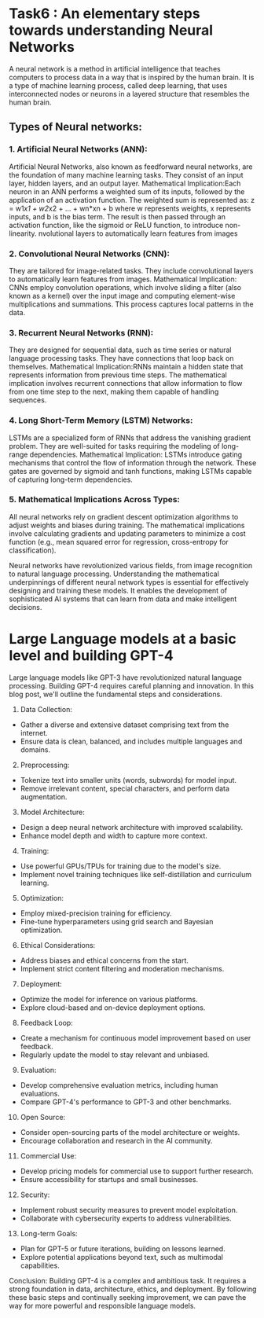 # Task6 : An elementary steps towards understanding Neural Networks
A neural network is a method in artificial intelligence that teaches computers to process data in a way that is inspired by the human brain. It is a type of machine learning process, called deep learning, that uses interconnected nodes or neurons in a layered structure that resembles the human brain. 
## Types of Neural networks:
### 1. Artificial Neural Networks (ANN):
  Artificial Neural Networks, also known as feedforward neural networks, are the foundation of many machine learning tasks. They consist of an input layer, hidden layers, and an output layer.
  Mathematical Implication:Each neuron in an ANN performs a weighted sum of its inputs, followed by the application of an
  activation function. The weighted sum is represented as: 
    z = w1*x1 + w2*x2 + ... + wn*xn + b 
   where w represents weights, x represents inputs, and b is the bias term. The result is then passed through an activation function, like the sigmoid or ReLU function, to introduce non-linearity.
nvolutional layers to automatically learn features from images

### 2. Convolutional Neural Networks (CNN):
They are tailored for image-related tasks. They include convolutional layers to automatically learn features from images.
Mathematical Implication: CNNs employ convolution operations, which involve sliding a filter (also known as a kernel) over the input image and computing element-wise multiplications and summations. This process captures local patterns in the data.

### 3. Recurrent Neural Networks (RNN):
They are designed for sequential data, such as time series or natural language processing tasks. They have connections that loop back on themselves.
Mathematical Implication:RNNs maintain a hidden state that represents information from previous time steps. The mathematical implication involves recurrent connections that allow information to flow from one time step to the next, making them capable of handling sequences.

### 4. Long Short-Term Memory (LSTM) Networks:
  LSTMs are a specialized form of RNNs that address the vanishing gradient problem. They are well-suited for tasks requiring the modeling of long-range dependencies.
  Mathematical Implication: LSTMs introduce gating mechanisms that control the flow of information through the network. These gates are governed by sigmoid and tanh functions, making LSTMs capable of capturing long-term dependencies.

### 5. Mathematical Implications Across Types:
  All neural networks rely on gradient descent optimization algorithms to adjust weights and biases during training. The mathematical implications involve calculating gradients and updating parameters to minimize a cost function (e.g., mean squared error for regression, cross-entropy for classification).

Neural networks have revolutionized various fields, from image recognition to natural language processing. Understanding the mathematical underpinnings of different neural network types is essential for effectively designing and training these models. It enables the development of sophisticated AI systems that can learn from data and make intelligent decisions.

# Large Language models at a basic level and building GPT-4
Large language models like GPT-3 have revolutionized natural language processing. Building GPT-4 requires careful planning and innovation. In this blog post, we'll outline the fundamental steps and considerations.

1. Data Collection:
- Gather a diverse and extensive dataset comprising text from the internet.
- Ensure data is clean, balanced, and includes multiple languages and domains.

2. Preprocessing:
- Tokenize text into smaller units (words, subwords) for model input.
- Remove irrelevant content, special characters, and perform data augmentation.

3. Model Architecture:
- Design a deep neural network architecture with improved scalability.
- Enhance model depth and width to capture more context.

4. Training:
- Use powerful GPUs/TPUs for training due to the model's size.
- Implement novel training techniques like self-distillation and curriculum learning.

5. Optimization:
- Employ mixed-precision training for efficiency.
- Fine-tune hyperparameters using grid search and Bayesian optimization.

6. Ethical Considerations:
- Address biases and ethical concerns from the start.
- Implement strict content filtering and moderation mechanisms.

7. Deployment:
- Optimize the model for inference on various platforms.
- Explore cloud-based and on-device deployment options.

8. Feedback Loop:
- Create a mechanism for continuous model improvement based on user feedback.
- Regularly update the model to stay relevant and unbiased.

9. Evaluation:
- Develop comprehensive evaluation metrics, including human evaluations.
- Compare GPT-4's performance to GPT-3 and other benchmarks.

10. Open Source:
- Consider open-sourcing parts of the model architecture or weights.
- Encourage collaboration and research in the AI community.

11. Commercial Use:
- Develop pricing models for commercial use to support further research.
- Ensure accessibility for startups and small businesses.

12. Security:
- Implement robust security measures to prevent model exploitation.
- Collaborate with cybersecurity experts to address vulnerabilities.

13. Long-term Goals:
- Plan for GPT-5 or future iterations, building on lessons learned.
- Explore potential applications beyond text, such as multimodal capabilities.

Conclusion:
Building GPT-4 is a complex and ambitious task. It requires a strong foundation in data, architecture, ethics, and deployment. By following these basic steps and continually seeking improvement, we can pave the way for more powerful and responsible language models.
